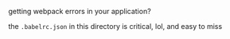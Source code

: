 getting webpack errors in your application?

the `.babelrc.json` in this directory is critical, lol, and easy to miss

